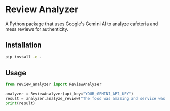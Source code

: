 # Review Analyzer

A Python package that uses Google's Gemini AI to analyze cafeteria and mess reviews for authenticity.

## Installation

```bash
pip install -e .
```

## Usage

```python
from review_analyzer import ReviewAnalyzer

analyzer = ReviewAnalyzer(api_key="YOUR_GEMINI_API_KEY")
result = analyzer.analyze_review("The food was amazing and service was great!")
print(result)
```
